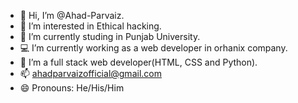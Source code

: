 - 👋 Hi, I’m @Ahad-Parvaiz.
- 👀 I’m interested in Ethical hacking.
- 🌱 I’m currently studing in Punjab University.
- 💻 I’m currently working as a web developer in orhanix company.
- 💞️ I’m a full stack web developer(HTML, CSS and Python).
- 📫 ahadparvaizofficial@gmail.com
- 😄 Pronouns: He/His/Him

